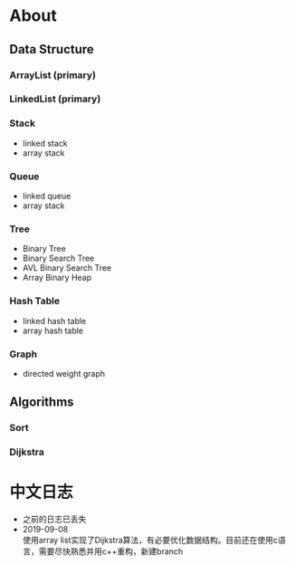 # About
## Data Structure
### ArrayList (primary)
### LinkedList (primary)
### Stack
- linked stack
- array stack
### Queue
- linked queue
- array stack
### Tree
- Binary Tree
- Binary Search Tree
- AVL Binary Search Tree
- Array Binary Heap
### Hash Table
- linked hash table
- array hash table
### Graph
- directed weight graph
## Algorithms
### Sort
### Dijkstra
# 中文日志
- 之前的日志已丢失
- 2019-09-08  
使用array list实现了Dijkstra算法，有必要优化数据结构。目前还在使用c语言，需要尽快熟悉并用c++重构，新建branch
